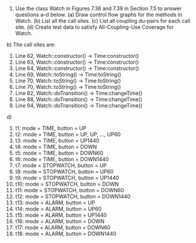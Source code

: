 ﻿
1. Use the class Watch in Figures 7.38 and 7.39 in Section 7.5 to answer questions a–d below. (a) Draw control flow graphs for the methods in Watch. (b) List all the call sites. (c) List all coupling du-pairs for each call site. (d) Create test data to satisfy All-Coupling-Use Coverage for Watch.

b) The call sites are: 
1.  Line 62, Watch::constructor() → Time:constructor() 
2. Line 63, Watch::constructor() → Time:constructor() 
3. Line 64, Watch::constructor() → Time:constructor() 
4. Line 69, Watch::toString() → Time:toString() 
3. Line 70, Watch::toString() → Time:toString() 
6. Line 70, Watch::toString() → Time:toString() 
7. Line 82, Watch::doTransition() → Time:changeTime()
8. Line 88, Watch::doTransition() → Time:changeTime()
9. Line 94, Watch::doTransition() → Time:changeTime()

d)
1. t1: mode = TIME, button = UP
2. t2: mode = TIME, button = UP, UP, ..., UP60
3. t3: mode = TIME, button = UP1440
4. t4: mode = TIME, button = DOWN
5. t5: mode = TIME, button = DOWN60
6. t6: mode = TIME, button = DOWN1440
7. t7: mode = STOPWATCH, button = UP
8. t8: mode = STOPWATCH, button = UP60
9. t9: mode = STOPWATCH, button = UP1440
10. t10: mode = STOPWATCH, button = DOWN
11. t11: mode = STOPWATCH, button = DOWN60
12. t12: mode = STOPWATCH, button = DOWN1440
13. t13: mode = ALARM, button = UP
14. t14: mode = ALARM, button = UP60
15. t15: mode = ALARM, button = UP1440
16. t16: mode = ALARM, button = DOWN
17. t17: mode = ALARM, button = DOWN60
18. t18: mode = ALARM, button = DOWN1440


